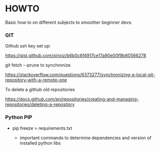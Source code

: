 # HOWTO
Basic how to on different subjects to smoother beginner devs:

### GIT
Github ssh key set up:

https://gist.github.com/xirixiz/b6b0c6f4917ce17a90e00f9b60566278

git fetch --prune to synchronize

https://stackoverflow.com/questions/6373277/synchronizing-a-local-git-repository-with-a-remote-one

To delete a github old repositories

https://docs.github.com/en/repositories/creating-and-managing-repositories/deleting-a-repository

### Python PIP

* pip freeze > requirements.txt 

  - important commands to determine dependencies and version of installed python libs
